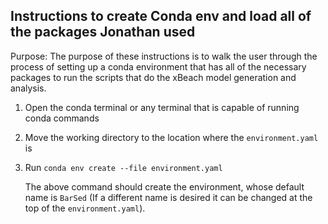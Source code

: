 ## Instructions to create Conda env and load all of the packages Jonathan used

Purpose: The purpose of these instructions is to walk the user through the process of setting up a conda environment that has all of the necessary packages to run the scripts that do the xBeach model generation and analysis.

1) Open the conda terminal or any terminal that is capable of running conda commands
2) Move the working directory to the location where the ```environment.yaml``` is
3) Run 
    ```conda env create --file environment.yaml```

    The above command should create the environment, whose default name is ```BarSed``` (If a different name is desired it can be changed at the top of the ```environment.yaml```).